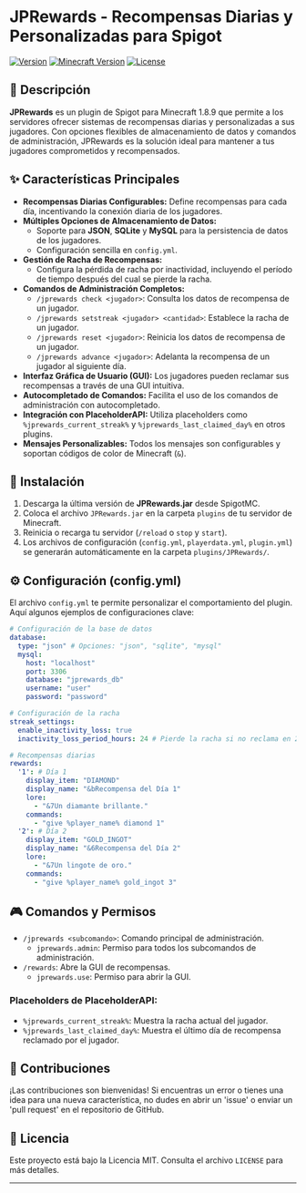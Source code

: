 # JPRewards - Recompensas Diarias y Personalizadas para Spigot

[![Version](https://img.shields.io/badge/version-1.0-blue.svg)](https://www.spigotmc.org/resources/jprewards.XXXXX/)
[![Minecraft Version](https://img.shields.io/badge/minecraft-1.8.9-green.svg)](https://www.spigotmc.org/wiki/spigot-1-8-9-api/)
[![License](https://img.shields.io/badge/license-MIT-brightgreen.svg)](https://opensource.org/licenses/MIT)

## 📝 Descripción

**JPRewards** es un plugin de Spigot para Minecraft 1.8.9 que permite a los servidores ofrecer sistemas de recompensas diarias y personalizadas a sus jugadores. Con opciones flexibles de almacenamiento de datos y comandos de administración, JPRewards es la solución ideal para mantener a tus jugadores comprometidos y recompensados.

## ✨ Características Principales

*   **Recompensas Diarias Configurables:** Define recompensas para cada día, incentivando la conexión diaria de los jugadores.
*   **Múltiples Opciones de Almacenamiento de Datos:**
    *   Soporte para **JSON**, **SQLite** y **MySQL** para la persistencia de datos de los jugadores.
    *   Configuración sencilla en `config.yml`.
*   **Gestión de Racha de Recompensas:**
    *   Configura la pérdida de racha por inactividad, incluyendo el período de tiempo después del cual se pierde la racha.
*   **Comandos de Administración Completos:**
    *   `/jprewards check <jugador>`: Consulta los datos de recompensa de un jugador.
    *   `/jprewards setstreak <jugador> <cantidad>`: Establece la racha de un jugador.
    *   `/jprewards reset <jugador>`: Reinicia los datos de recompensa de un jugador.
    *   `/jprewards advance <jugador>`: Adelanta la recompensa de un jugador al siguiente día.
*   **Interfaz Gráfica de Usuario (GUI):** Los jugadores pueden reclamar sus recompensas a través de una GUI intuitiva.
*   **Autocompletado de Comandos:** Facilita el uso de los comandos de administración con autocompletado.
*   **Integración con PlaceholderAPI:** Utiliza placeholders como `%jprewards_current_streak%` y `%jprewards_last_claimed_day%` en otros plugins.
*   **Mensajes Personalizables:** Todos los mensajes son configurables y soportan códigos de color de Minecraft (`&`).

## 🚀 Instalación

1.  Descarga la última versión de **JPRewards.jar** desde SpigotMC.
2.  Coloca el archivo `JPRewards.jar` en la carpeta `plugins` de tu servidor de Minecraft.
3.  Reinicia o recarga tu servidor (`/reload` o `stop` y `start`).
4.  Los archivos de configuración (`config.yml`, `playerdata.yml`, `plugin.yml`) se generarán automáticamente en la carpeta `plugins/JPRewards/`.

## ⚙️ Configuración (config.yml)

El archivo `config.yml` te permite personalizar el comportamiento del plugin. Aquí algunos ejemplos de configuraciones clave:

```yaml
# Configuración de la base de datos
database:
  type: "json" # Opciones: "json", "sqlite", "mysql"
  mysql:
    host: "localhost"
    port: 3306
    database: "jprewards_db"
    username: "user"
    password: "password"

# Configuración de la racha
streak_settings:
  enable_inactivity_loss: true
  inactivity_loss_period_hours: 24 # Pierde la racha si no reclama en 24 horas

# Recompensas diarias
rewards:
  '1': # Día 1
    display_item: "DIAMOND"
    display_name: "&bRecompensa del Día 1"
    lore:
      - "&7Un diamante brillante."
    commands:
      - "give %player_name% diamond 1"
  '2': # Día 2
    display_item: "GOLD_INGOT"
    display_name: "&6Recompensa del Día 2"
    lore:
      - "&7Un lingote de oro."
    commands:
      - "give %player_name% gold_ingot 3"
```

## 🎮 Comandos y Permisos

*   `/jprewards <subcomando>`: Comando principal de administración.
    *   `jprewards.admin`: Permiso para todos los subcomandos de administración.
*   `/rewards`: Abre la GUI de recompensas.
    *   `jprewards.use`: Permiso para abrir la GUI.

### Placeholders de PlaceholderAPI:

*   `%jprewards_current_streak%`: Muestra la racha actual del jugador.
*   `%jprewards_last_claimed_day%`: Muestra el último día de recompensa reclamado por el jugador.

## 🤝 Contribuciones

¡Las contribuciones son bienvenidas! Si encuentras un error o tienes una idea para una nueva característica, no dudes en abrir un 'issue' o enviar un 'pull request' en el repositorio de GitHub.

## 📄 Licencia

Este proyecto está bajo la Licencia MIT. Consulta el archivo `LICENSE` para más detalles.

---